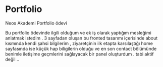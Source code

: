 # Portfolio
Neos Akademi Portfolio ödevi

Bu portfolio ödevinde ilgili olduğum ve ek iş olarak yaptığım mesleğimi anlatmak istedim . 3 sayfadan oluşan bu fronted tasarımı içerisinde about kısmında kendi şahsi bilgilerim , ziyaretçinin ilk etapta karsılaştığı home sayfasında ise küçük hap biligilerin olduğu ve en son contact bölümünde benimle iletişime geçmlerini sağlayacak bir panel oluşturdum . tabi aktif değil ..
